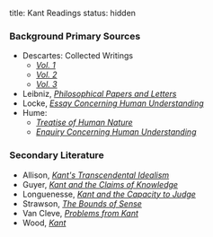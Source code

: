 title: Kant Readings
status: hidden


### Background Primary Sources ###

- Descartes: Collected Writings
    + [*Vol. 1*](https://www.dropbox.com/s/ixcfhg8r5df1htd/descartes1985.pdf?dl=0)
    + [*Vol. 2*](https://www.dropbox.com/s/50ir6s44udrqt6h/descartes1984.pdf?dl=0)
    + [*Vol. 3*](https://www.dropbox.com/s/xcl5gje06f9xk06/descartes1991.pdf?dl=0)
- Leibniz, [*Philosophical Papers and Letters*](https://www.dropbox.com/s/nh3xui4h4ls3e9u/leibniz1976.pdf?dl=0)
- Locke, [*Essay Concerning Human Understanding*](https://www.dropbox.com/s/8hi35hdbgj5mtpv/locke1970.pdf?dl=0)
- Hume: 
    + [*Treatise of Human Nature*](https://www.dropbox.com/s/whgmgl428b2xrsi/hume1888.pdf?dl=0)
    + [*Enquiry Concerning Human Understanding*](https://www.dropbox.com/s/4e9ave6kt09c245/hume2007.pdf?dl=0)

### Secondary Literature ###

- Allison, [*Kant's Transcendental Idealism*](https://www.dropbox.com/s/ol01gu8gmrawxig/allison2004.pdf?dl=0)
- Guyer, [*Kant and the Claims of Knowledge*](https://www.dropbox.com/s/wmt4ulo1mo4byoh/guyer1987.pdf?dl=0)
- Longuenesse, [*Kant and the Capacity to Judge*](https://www.dropbox.com/s/uoa9rauau6lqghm/longuenesse1998.pdf?dl=0)
- Strawson, [*The Bounds of Sense*](https://www.dropbox.com/s/qs28xe115xxg8op/strawson1966.pdf?dl=0)
- Van Cleve, [*Problems from Kant*](https://www.dropbox.com/s/afskaiurw2gu086/van%20cleve1999.pdf)
- Wood, [*Kant*](https://www.dropbox.com/s/tn8wnp9bf4ztb7h/wood2005.pdf?dl=0)